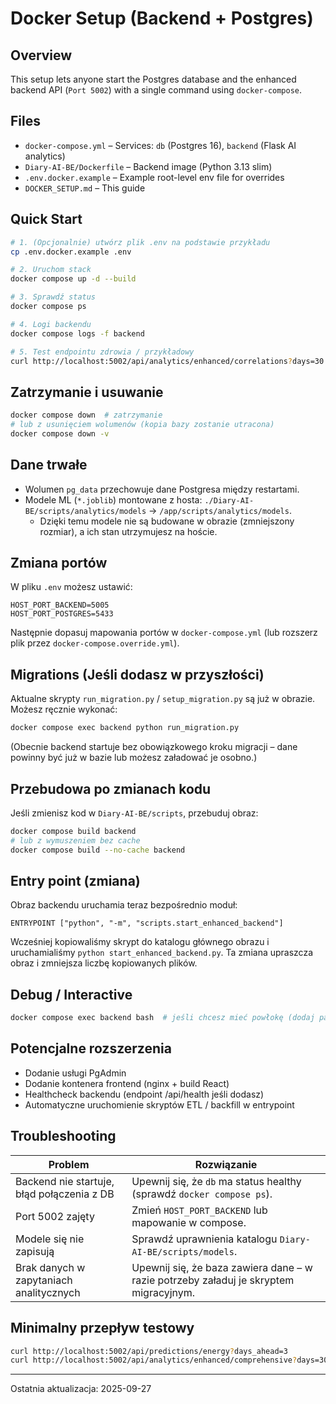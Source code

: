 # Docker Setup (Backend + Postgres)

## Overview
This setup lets anyone start the Postgres database and the enhanced backend API (`Port 5002`) with a single command using `docker-compose`.

## Files
- `docker-compose.yml` – Services: `db` (Postgres 16), `backend` (Flask AI analytics)
- `Diary-AI-BE/Dockerfile` – Backend image (Python 3.13 slim)
- `.env.docker.example` – Example root-level env file for overrides
- `DOCKER_SETUP.md` – This guide

## Quick Start
```bash
# 1. (Opcjonalnie) utwórz plik .env na podstawie przykładu
cp .env.docker.example .env

# 2. Uruchom stack
docker compose up -d --build

# 3. Sprawdź status
docker compose ps

# 4. Logi backendu
docker compose logs -f backend

# 5. Test endpointu zdrowia / przykładowy
curl http://localhost:5002/api/analytics/enhanced/correlations?days=30 | head
```

## Zatrzymanie i usuwanie
```bash
docker compose down  # zatrzymanie
# lub z usunięciem wolumenów (kopia bazy zostanie utracona)
docker compose down -v
```

## Dane trwałe
- Wolumen `pg_data` przechowuje dane Postgresa między restartami.
- Modele ML (`*.joblib`) montowane z hosta: `./Diary-AI-BE/scripts/analytics/models` -> `/app/scripts/analytics/models`.
  - Dzięki temu modele nie są budowane w obrazie (zmniejszony rozmiar), a ich stan utrzymujesz na hoście.

## Zmiana portów
W pliku `.env` możesz ustawić:
```
HOST_PORT_BACKEND=5005
HOST_PORT_POSTGRES=5433
```
Następnie dopasuj mapowania portów w `docker-compose.yml` (lub rozszerz plik przez `docker-compose.override.yml`).

## Migrations (Jeśli dodasz w przyszłości)
Aktualne skrypty `run_migration.py` / `setup_migration.py` są już w obrazie. Możesz ręcznie wykonać:
```bash
docker compose exec backend python run_migration.py
```
(Obecnie backend startuje bez obowiązkowego kroku migracji – dane powinny być już w bazie lub możesz załadować je osobno.)

## Przebudowa po zmianach kodu
Jeśli zmienisz kod w `Diary-AI-BE/scripts`, przebuduj obraz:
```bash
docker compose build backend
# lub z wymuszeniem bez cache
docker compose build --no-cache backend
```

## Entry point (zmiana)
Obraz backendu uruchamia teraz bezpośrednio moduł:
```
ENTRYPOINT ["python", "-m", "scripts.start_enhanced_backend"]
```
Wcześniej kopiowaliśmy skrypt do katalogu głównego obrazu i uruchamialiśmy `python start_enhanced_backend.py`. Ta zmiana upraszcza obraz i zmniejsza liczbę kopiowanych plików.

## Debug / Interactive
```bash
docker compose exec backend bash  # jeśli chcesz mieć powłokę (dodaj pakiet bash jeśli potrzebny)
```

## Potencjalne rozszerzenia
- Dodanie usługi PgAdmin
- Dodanie kontenera frontend (nginx + build React)
- Healthcheck backendu (endpoint /api/health jeśli dodasz)
- Automatyczne uruchomienie skryptów ETL / backfill w entrypoint

## Troubleshooting
| Problem | Rozwiązanie |
|---------|-------------|
| Backend nie startuje, błąd połączenia z DB | Upewnij się, że `db` ma status healthy (sprawdź `docker compose ps`). |
| Port 5002 zajęty | Zmień `HOST_PORT_BACKEND` lub mapowanie w compose. |
| Modele się nie zapisują | Sprawdź uprawnienia katalogu `Diary-AI-BE/scripts/models`. |
| Brak danych w zapytaniach analitycznych | Upewnij się, że baza zawiera dane – w razie potrzeby załaduj je skryptem migracyjnym. |

## Minimalny przepływ testowy
```bash
curl http://localhost:5002/api/predictions/energy?days_ahead=3
curl http://localhost:5002/api/analytics/enhanced/comprehensive?days=30 | jq '.analysis_type'
```

---
Ostatnia aktualizacja: 2025-09-27
